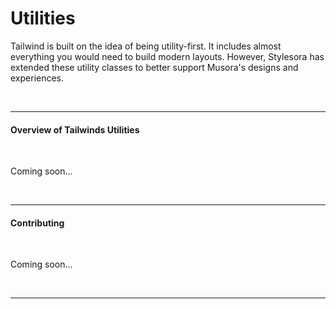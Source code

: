 # Utilities

Tailwind is built on the idea of being utility-first. It includes almost everything you would need to build modern layouts. However, Stylesora has extended these utility classes 
to better support Musora's designs and experiences.

<br><hr>
#### Overview of Tailwinds Utilities
<br>

Coming soon...

<br><hr>

#### Contributing
<br>

Coming soon...

<br><hr>
